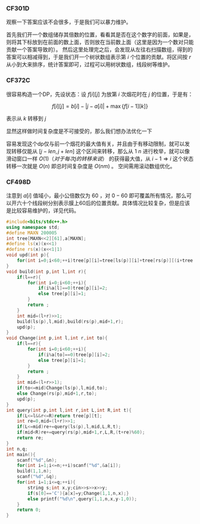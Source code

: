 ### CF301D

观察一下答案应该不会很多，于是我们可以暴力维护。

首先我们开一个数组储存其倍数的位置，看看其是否在这个数字的前面，如果是，则将其下标放到在前面的数上面，否则放在当前数上面（这里是因为一个数对只能贡献一个答案导致的）。
然后这里处理完之后，会发现从左往右扫描数组，得到的答案可以相减得到，于是我们开一个树状数组表示第  $i$ 个位置的贡献。将区间按 $r$ 从小到大来排序，统计答案即可，过程可以用树状数组，线段树等维护。

### CF372C

很容易构造一个DP，先设状态：设 $f[i][j]$ 为放第 $i$ 次烟花时在 $j$ 的位置，于是有：

$$f[i][j]=b[i]-|j-a[i]|+\max \{ f[i-1][k] \}$$

表示从 $k$ 转移到 $j$ 

显然这样做时间复杂度是不可接受的，那么我们想办法优化一下

容易发现这个dp仅与前一个烟花的最大值有关，并且由于有移动限制，就可以发现转移仅能从 $[j-len,j+len]$ 这个区间来转移，那么从 $1~n$ 进行枚举，就可以像滑动窗口一样 $O(1)（对于每次j的转移来说）$ 的获得最大值，从 $i-1\Rightarrow i$ 这个状态转移一次就是 $O(n)$ 即总时间复杂度是 $O(nm)$ 。
空间需用滚动数组优化。

### CF498D

注意到 $a[i]$ 值域小，最小公倍数仅为 $60$ ，对 $0-60$ 即可覆盖所有情况，那么可以开六十个线段树分别表示膜上60后的位置贡献。具体情况比较复杂，但是应该是比较容易维护的，详见代码。

```cpp
#include<bits/stdc++.h>
using namespace std;
#define MAXN 200005
int tree[MAXN<<2][61],a[MAXN];
#define ls(x)(x<<1)
#define rs(x)(x<<1|1)
void upd(int p){
    for(int i=0;i<60;++i)tree[p][i]=tree[ls(p)][i]+tree[rs(p)][(i+tree[ls(p)][i])%60];
}
void build(int p,int l,int r){
    if(l==r){
        for(int i=0;i<60;++i){
            if(i%a[l]==0)tree[p][i]=2;
            else tree[p][i]=1;
        } 
        return ;
    }
    int mid=(l+r)>>1;
    build(ls(p),l,mid),build(rs(p),mid+1,r);
    upd(p);
}
void Change(int p,int l,int r,int to){
    if(l==r){
        for(int i=0;i<60;++i){
            if(i%a[to]==0)tree[p][i]=2;
            else tree[p][i]=1;
        }
        return ;
    }
    int mid=(l+r>>1);
    if(to<=mid)Change(ls(p),l,mid,to);
    else Change(rs(p),mid+1,r,to);
    upd(p);
}
int query(int p,int l,int r,int L,int R,int t){
    if(L<=l&&r<=R)return tree[p][t];
    int re=0,mid=(l+r)>>1;
    if(L<=mid)re+=query(ls(p),l,mid,L,R,t);
    if(mid<R)re+=query(rs(p),mid+1,r,L,R,(t+re)%60);
    return re;
}
int n,q;
int main(){
    scanf("%d",&n);
    for(int i=1;i<=n;++i)scanf("%d",&a[i]);
    build(1,1,n);
    scanf("%d",&q);
    for(int i=1;i<=q;++i){
        string s;int x,y;cin>>s>>x>>y;
        if(s[0]=='C'){a[x]=y;Change(1,1,n,x);}
        else printf("%d\n",query(1,1,n,x,y-1,0));
    }
    return 0;
}



```
